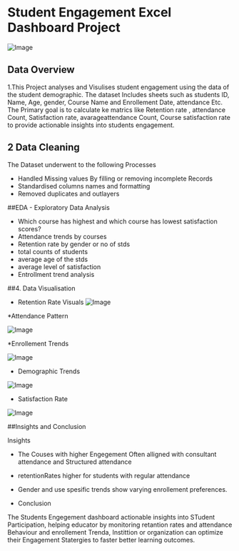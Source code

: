# Student Engagement Excel Dashboard Project
![Image](https://github.com/user-attachments/assets/2b3d6976-9751-43aa-bc67-2d1607e6b27b)
## Data Overview
1.This Project analyses and Visulises student engagement using the data of the student demographic. The dataset Includes sheets such as students ID, Name, Age, gender, Course Name and Enrollement Date, attendance Etc. The Primary goal is to calculate ke matrics like Retention rate , attendance Count, Satisfaction rate, avarageattendance Count, Course satisfaction rate to provide actionable insights into students engagement.
## 2 Data Cleaning
The Dataset underwent to the following Processes
* Handled Missing values By filling or removing incomplete Records
* Standardised columns names and formatting
* Removed duplicates and outlayers

##EDA - Exploratory Data Analysis
- Which course has highest and which course has lowest satisfaction scores?
-  Attendance trends by courses
- Retention rate by gender or no of stds
- total counts of students
- average age of the stds
- average level of satisfaction
- Entrollment trend analysis

##4. Data Visualisation


* Retention Rate Visuals
![Image](https://github.com/user-attachments/assets/af864312-2725-4ad7-94e2-28a86c6f3c49)

*Attendance Pattern

![Image](https://github.com/user-attachments/assets/b79a1bd8-b27c-49b5-828f-6399e392aa8f)

*Enrollement Trends

![Image](https://github.com/user-attachments/assets/748390ca-ccf7-48e3-bd0b-11c5aa8c80e8)

* Demographic Trends

![Image](https://github.com/user-attachments/assets/0b7f242c-eb7d-4dcd-a0f5-89590059c816)

* Satisfaction Rate

![Image](https://github.com/user-attachments/assets/d7ffd29e-5e6c-4c12-83cc-195824fcbd6b)

##Insights and Conclusion

Insights

* The Couses with higher Engegement Often alligned with consultant attendance and Structured attendance

* retentionRates higher for students with regular attendance
* Gender and use spesific trends show varying enrollement preferences.


* Conclusion

The Students Engegement dashboard actionable insights into STudent Participation, helping educator by monitoring retantion rates and attendance Behaviour and enrollement Trenda, Instittion or organization can optimize their Engagement Statergies to faster better learning outcomes.


